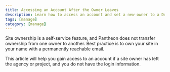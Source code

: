 ```yaml
---
title: Accessing an Account After the Owner Leaves
description: Learn how to access an account and set a new owner to a Drupal or WordPress site.
tags: [manage]
category: [manage]
---
```


Site ownership is a self-service feature, and Pantheon does not transfer ownership from one owner to another. Best practice is to own your site in your name with a permanently reachable email.

This article will help you gain access to an account if a site owner has left the agency or project, and you do not have the login information.

<Partial file="recover-account-after-owner-leaves.md" />
